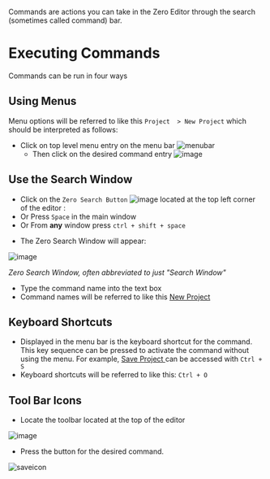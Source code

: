 Commands are actions you can take in the Zero Editor through the search (sometimes called command) bar.

 # Executing Commands

Commands can be run in four ways

 ## Using Menus
Menu options will be referred to like this `Project  > New Project` which should be interpreted as follows:

- Click on top level menu entry on the menu bar
  ![menubar](https://media.githubusercontent.com/media/zeroengineteam/ZeroFiles/master/doc_files/973.png)
  - Then click on the desired command entry
    ![image](https://media.githubusercontent.com/media/zeroengineteam/ZeroFiles/master/doc_files/47139.png)


 ## Use the Search Window

 - Click on the `Zero Search Button` ![image](https://media.githubusercontent.com/media/zeroengineteam/ZeroFiles/master/doc_files/47137.png) located at the top left corner of the editor :
 - Or Press `Space` in the main window
 - Or From **any** window press `ctrl + shift + space`

* The Zero Search Window will appear:


![image](https://media.githubusercontent.com/media/zeroengineteam/ZeroFiles/master/doc_files/47141.png)


*Zero Search Window, often abbreviated to just "Search Window"*

* Type the command name into the text box
* Command names will be referred to like this [ New Project ](https://github.com/zeroengineteam/ZeroDocs/blob/master/code_reference/command_reference.markdown#newproject)

 ## Keyboard Shortcuts


* Displayed in the menu bar is the keyboard shortcut for the command. This key sequence 
 can be pressed to activate the command without using the menu. For example, [ Save Project ](https://github.com/zeroengineteam/ZeroDocs/blob/master/code_reference/command_reference.markdown#saveproject) can be accessed with `Ctrl + S`
* Keyboard shortcuts will be referred to like this: `Ctrl + O`

 ## Tool Bar Icons


* Locate the toolbar located at the top of the editor


![image](https://media.githubusercontent.com/media/zeroengineteam/ZeroFiles/master/doc_files/47145.png)

* Press the button for the desired command. 


![saveicon](https://media.githubusercontent.com/media/zeroengineteam/ZeroFiles/master/doc_files/975.png)

 

 